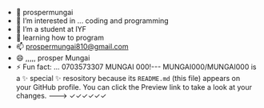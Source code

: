 - 👋 prospermungai
- 👀 I’m interested in ... coding and programming 
- 🌱 I’m a student at IYF
- 💞️ learning how to program 
- 📫 prospermungai810@gmail.com
- 😄 ,,,,, prosper Mungai 
- ⚡ Fun fact: ...
0703573307
  MUNGAI 000!---
MUNGAI000/MUNGAI000 is a ✨ special ✨ resository because its `README.md` (this file) appears on your GitHub profile.
You can click the Preview link to take a look at your changes.
--->
✓✓✓✓✓✓
